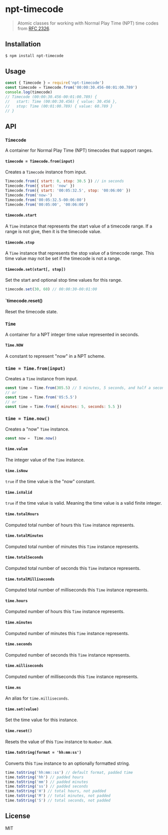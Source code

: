 npt-timecode
============

> Atomic classes for working with Normal Play Time (NPT) time codes from [RFC 2326](https://www.ietf.org/rfc/rfc2326).

## Installation

```sh
$ npm install npt-timecode
```

## Usage

```js
const { Timecode } = require('npt-timecode')
const timecode = Timecode.from('00:00:30.456-00:01:00.789')
console.log(timecode)
// Timecode (00:00:30.456-00:01:00.789) {
//   start: Time (00:00:30.456) { value: 30.456 },
//   stop: Time (00:01:00.789) { value: 60.789 }
// }
```

## API

### `Timecode`

A container for Normal Play Time (NPT) timecodes that support ranges.

#### `timecode = Timecode.from(input)`
Creates a `Timecode` instance from input.

```js
Timecode.from({ start: 0, stop: 30.5 }) // in seconds
Timecode.from({ start: 'now' })
Timecode.from({ start: '00:05:32.5', stop: '00:06:00' })
Timecode.from('now-')
Timecode.from('00:05:32.5-00:06:00')
Timecode.from('00:05:00', '00:06:00')
```

#### `timecode.start`

A `Time` instance that represents the start value of a timecode range.
If a range is not give, then it is the timecode value.

#### `timecode.stop`

A `Time` instance that represents the stop value of a timecode range.
This time value may not be set if the timecode is not a range.

#### `timecode.set(start[, stop])`

Set the start and optional stop time values for this range.

```js
timecode.set(30, 60) // 00:00:30-00:01:00
```

#### `timecode.reset()

Reset the timecode state.

### `Time`

A container for a NPT integer time value represented in seconds.

#### `Time.NOW`

A constant to represent "now" in a NPT scheme.

### `time = Time.from(input)`

Creates a `Time` instance from input.

```js
const time = Time.from(305.5) // 5 minutes, 5 seconds, and half a second
// or
const time = Time.from('05:5.5')
// or
const time = Time.from({ minutes: 5, seconds: 5.5 })
```

### `time = Time.now()`

Creates a "now" `Time` instance.

```js
const now =  Time.now()
```

#### `time.value`

The integer value of the `Time` instance.

#### `time.isNow`

`true` if the time value is the "now" constant.

#### `time.isValid`

`true` if the time value is valid. Meaning the time value is a valid
finite integer.

#### `time.totalHours`

Computed total number of hours this `Time` instance represents.

#### `time.totalMinutes`

Computed total number of minutes this `Time` instance represents.

#### `time.totalSeconds`

Computed total number of seconds this `Time` instance represents.

#### `time.totalMilliseconds`

Computed total number of milliseconds this `Time` instance represents.

#### `time.hours`

Computed number of hours this `Time` instance represents.

#### `time.minutes`

Computed number of minutes this `Time` instance represents.

#### `time.seconds`

Computed number of seconds this `Time` instance represents.

#### `time.milliseconds`

Computed number of milliseconds this `Time` instance represents.

#### `time.ms`

An alias for `time.milliseconds`.

#### `time.set(value)`

Set the time value for this instance.

#### `time.reset()`

Resets the value of this `Time` instance to `Number.NaN`.

#### `time.toString(format = 'hh:mm:ss')`

Converts this `Time` instance to an optionally formatted string.

```js
time.toString('hh:mm::ss') // default format, padded time
time.toString('hh') // padded hours
time.toString('mm') // padded minutes
time.toString('ss') // padded seconds
time.toString('H') // total hours, not padded
time.toString('M') // total minutes, not padded
time.toString('S') // total seconds, not padded
```

## License

MIT
